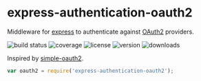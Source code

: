 # express-authentication-oauth2

Middleware for [express] to authenticate against [OAuth2] providers.

![build status](http://img.shields.io/travis/izaakschroeder/express-authentication-oauth2.svg?branch=master&style=flat)
![coverage](http://img.shields.io/coveralls/izaakschroeder/express-authentication-oauth2.svg?branch=master&style=flat)
![license](http://img.shields.io/npm/l/express-authentication-oauth2.svg?style=flat)
![version](http://img.shields.io/npm/v/express-authentication-oauth2.svg?style=flat)
![downloads](http://img.shields.io/npm/dm/express-authentication-oauth2.svg?style=flat)

Inspired by [simple-oauth2].

```javascript
var oauth2 = require('express-authentication-oauth2');
```

[express]: http://expressjs.com/
[OAuth2]: http://oauth.net/2/
[simple-oauth2]: https://github.com/andreareginato/simple-oauth2/
[extra1]: https://apigility.org/documentation/auth/authentication-oauth2
[extra2]: https://auth0.com/blog/2014/01/27/ten-things-you-should-know-about-tokens-and-cookies/
